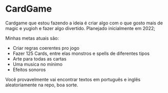 # CardGame
Cardgame que estou fazendo a ideia é criar algo com o que gosto mais de magic e yugioh e fazer algo divertido.
Planejado inicialmente em 2022;

Minhas metas atuais são:
- Criar regras coerentes pro jogo
- Fazer 125 Cards, entre elas monstros e spells de diferentes tipos
- Arte para todas as cartas
- Uma musica no mínimo
- Efeitos sonoros

Você provavelmente vai encontrar textos em português e inglês aleatoriamente na repo, boa sorte.
